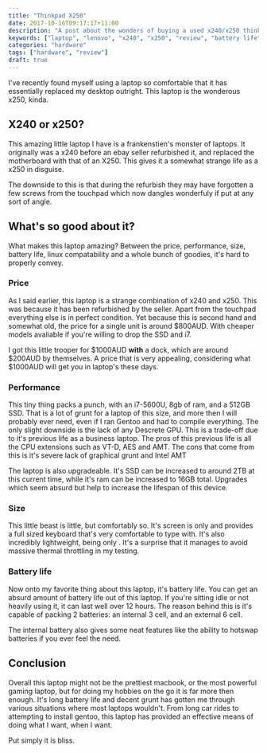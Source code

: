 ```yaml
---
title: "Thinkpad X250"
date: 2017-10-16T09:17:17+11:00
description: "A post about the wonders of buying a used x240/x250 thinkpad laptop"
keywords: ["laptop", "lenovo", "x240", "x250", "review", "battery life"]
categories: "hardware"
tags: ["hardware", "review"]
draft: true
---
```


I've recently found myself using a laptop so comfortable that it has essentially replaced my desktop outright. This laptop is the wonderous x250, kinda.

## X240 or x250?
This amazing little laptop I have is a frankenstien's monster of laptops. It originally was a x240 before an ebay seller refurbished it, and replaced the motherboard with that of an X250. This gives it a somewhat strange life as a x250 in disguise.

The downside to this is that during the refurbish they may have forgotten a few screws from the touchpad which now dangles wonderfuly if put at any sort of angle.

## What's so good about it?
What makes this laptop amazing? Between the price, performance, size, battery life, linux compatability and a whole bunch of goodies, it's hard to properly convey.

### Price
As I said earlier, this laptop is a strange combination of x240 and x250. This was because it has been refurbished by the seller. Apart from the touchpad everything else is in perfect condition. Yet because this is second hand and somewhat old, the price for a single unit is around $800AUD. With cheaper models avaliable if you're willing to drop the SSD and i7.

I got this little trooper for $1000AUD **with** a dock, which are around $200AUD by themselves. A price that is very appealing, considering what $1000AUD will get you in laptop's these days.

### Performance
This tiny thing packs a punch, with an i7-5600U, 8gb of ram, and a 512GB SSD. That is a lot of grunt for a laptop of this size, and more then I will probably ever need, even if I ran Gentoo and had to compile everything. The only slight downside is the lack of any Descrete GPU. This is a trade-off due to it's previous life as a business laptop. The pros of this previous life is all the CPU extensions such as VT-D, AES and AMT. The cons that come from this is it's severe lack of graphical grunt and Intel AMT

The laptop is also upgradeable. It's SSD can be increased to around 2TB at this current time, while it's ram can be increased to 16GB total. Upgrades which seem absurd but help to increase the lifespan of this device.

### Size
This little beast is little, but comfortably so. It's screen is only <!--INSERT SIZE--> and provides a full sized keyboard that's very comfortable to type with. It's also incredibly lightweight, being only <!--INSERT WEIGHT-->. It's a surprise that it manages to avoid massive thermal throttling in my testing.

### Battery life 
Now onto my favorite thing about this laptop, it's battery life. You can get an absurd amount of battery life out of this laptop. If you're sitting idle or not heavily using it, it can last well over 12 hours. The reason behind this is it's capable of packing 2 batteries: an internal 3 cell, and an external 6 cell.

The internal battery also gives some neat features like the ability to hotswap batteries if you ever feel the need.

## Conclusion
Overall this laptop might not be the prettiest macbook, or the most powerful gaming laptop, but for doing my hobbies on the go it is far more then enough. It's long battery life and decent grunt has gotten me through various situations where most laptops wouldn't. From long car rides to attempting to install gentoo, this laptop has provided an effective means of doing what I want, when I want.

Put simply it is bliss.
